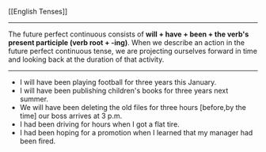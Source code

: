 [[English Tenses]]

---

The future perfect continuous consists of **will + have + been + the verb's present participle (verb root + -ing)**. When we describe an action in the future perfect continuous tense, we are projecting ourselves forward in time and looking back at the duration of that activity.

---

- I will have been playing football for three years this January.
- I will have been publishing children's books for three years next summer.
- We will have been deleting the old files for three hours [before,by the time] our boss arrives at 3 p.m.
- I had been driving for hours when I got a flat tire.
- I had been hoping for a promotion when I learned that my manager had been fired.
